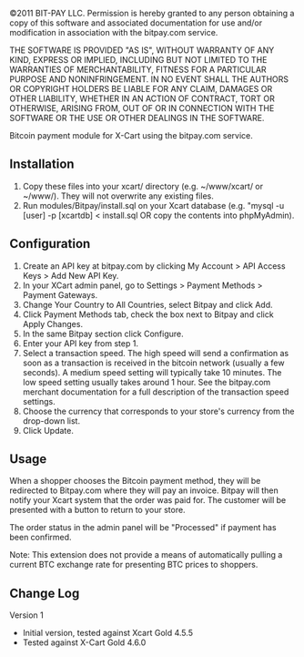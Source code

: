 ©2011 BIT-PAY LLC.
Permission is hereby granted to any person obtaining a copy of this software
and associated documentation for use and/or modification in association with
the bitpay.com service.

THE SOFTWARE IS PROVIDED "AS IS", WITHOUT WARRANTY OF ANY KIND, EXPRESS OR
IMPLIED, INCLUDING BUT NOT LIMITED TO THE WARRANTIES OF MERCHANTABILITY,
FITNESS FOR A PARTICULAR PURPOSE AND NONINFRINGEMENT. IN NO EVENT SHALL THE
AUTHORS OR COPYRIGHT HOLDERS BE LIABLE FOR ANY CLAIM, DAMAGES OR OTHER
LIABILITY, WHETHER IN AN ACTION OF CONTRACT, TORT OR OTHERWISE, ARISING FROM,
OUT OF OR IN CONNECTION WITH THE SOFTWARE OR THE USE OR OTHER DEALINGS IN
THE SOFTWARE.

Bitcoin payment module for X-Cart using the bitpay.com service.

Installation
------------
1. Copy these files into your xcart/ directory (e.g. ~/www/xcart/ or ~/www/).  They will not overwrite any existing files.
2. Run modules/Bitpay/install.sql on your Xcart database (e.g. "mysql -u [user] -p [xcartdb] < install.sql OR copy the contents into phpMyAdmin).

Configuration
-------------
1. Create an API key at bitpay.com by clicking My Account > API Access Keys > Add New API Key.
2. In your XCart admin panel, go to Settings > Payment Methods > Payment Gateways.
3. Change Your Country to All Countries, select Bitpay and click Add.
4. Click Payment Methods tab, check the box next to Bitpay and click Apply Changes.
5. In the same Bitpay section click Configure. 
6. Enter your API key from step 1.
7. Select a transaction speed. The high speed will send a confirmation as soon as a transaction is received in the bitcoin network (usually a few seconds). A medium speed setting will typically take 10 minutes. The low speed setting usually takes around 1 hour. See the bitpay.com merchant documentation for a full description of the transaction speed settings.
8. Choose the currency that corresponds to your store's currency from the drop-down list.
9. Click Update.

Usage
-------------
When a shopper chooses the Bitcoin payment method, they will be redirected to Bitpay.com where they will pay an invoice.  Bitpay will then notify your Xcart system that the order was paid for.  The customer will be presented with a button to return to your store.  

The order status in the admin panel will be "Processed" if payment has been confirmed. 

Note: This extension does not provide a means of automatically pulling a current BTC exchange rate for presenting BTC prices to shoppers.

Change Log
-------------
Version 1
  - Initial version, tested against Xcart Gold 4.5.5
  - Tested against X-Cart Gold 4.6.0
